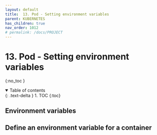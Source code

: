 ```yaml
---
layout: default
title:  13. Pod - Setting environment variables
parent: KUBERNETES
has_children: true
nav_order: 1012
# permalink: /docs/PROJECT
---
```


# 13. Pod - Setting environment variables  
{:no_toc }

<details open markdown="block">  
  <summary>
    Table of contents
  </summary>
  {: .text-delta }
1. TOC  
{:toc}
</details>

## Environment variables  

## Define an environment variable for a container  

##